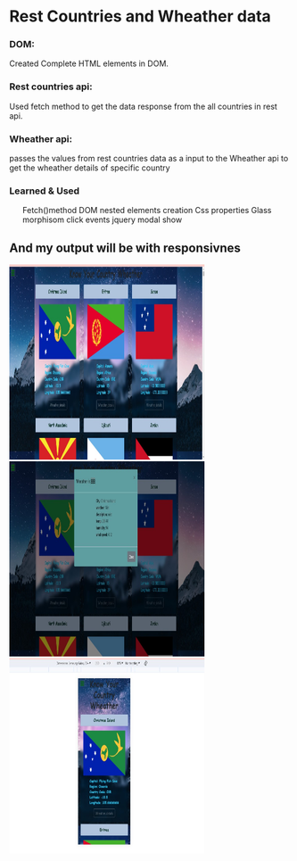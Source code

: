 <h1>Rest Countries and Wheather data</h1>
<p>
  <h3>DOM: </h3>Created Complete HTML elements in DOM.
  <h3>Rest countries api:</h3>Used fetch method to get the data response from the all countries in rest api.
<h3>Wheather api:</h3> passes the values from rest countries data as a input to the Wheather api to get the wheather details of specific country</p>

<h3>Learned & Used</h3>
<ul>
  <il>Fetch()method</il>
   <il>DOM nested elements creation</il>
   <il>Css properties</il>
  <il>Glass morphisom</il>
  <il>click events</il>
  <il>jquery modal show</il>
</ul>
<h2>And my output will be with responsivnes</h2>
<img src="fianl_res.jpg" alt="result1" height="350" width="350">
<img src="fianl_res1.jpg" alt="result2" height="350" width="350">
<img src="final_result_respo.jpg" alt="result2" height="350" width="350">

